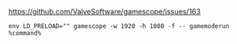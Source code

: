 https://github.com/ValveSoftware/gamescope/issues/163

```
env LD_PRELOAD="" gamescope -w 1920 -h 1080 -f -- gamemoderun %command%
```
